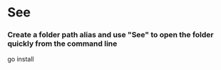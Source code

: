 
# See
### Create a folder path alias and use "See" to open the folder quickly from the command line

go install
